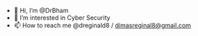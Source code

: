 - 👋 Hi, I’m @DrBham
- 👀 I’m interested in Cyber Security
- 📫 How to reach me @dreginald8 / dimasreginal8@gmail.com

<!---
DrBham/DrBham is a ✨ special ✨ repository because its `README.md` (this file) appears on your GitHub profile.
You can click the Preview link to take a look at your changes.
--->
